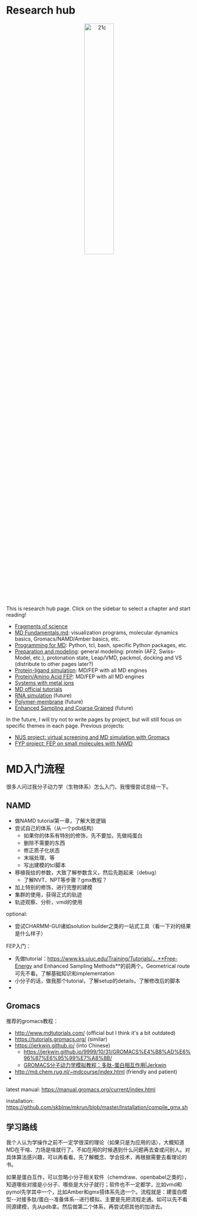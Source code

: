 # Research hub

<center><img src="https://cdn.jsdelivr.net/gh/gxf1212/notes@master/research/utils/21c.png" alt="21c" width=40% /></center>

This is research hub page. Click on the sidebar to select a chapter and start reading!

- [Fragments of science](/research/academic-notes.md)
- [MD Fundamentals.md](/research/MD-fundamentals.md): visualization programs, molecular dynamics basics, Gromacs/NAMD/Amber basics, etc.
- [Programming for MD](/research/Programming-for-MD.md): Python, tcl, bash, specific Python packages, etc.
- [Preparation and modeling](/research/Preparation-and-modeling.md): general modeling: protein (AF2, Swiss-Model, etc.), protonation state, Leap/VMD, packmol, docking and VS (distribute to other pages later?)
- [Protein-ligand simulation](/research/Protein-ligand-simulation.md): MD/FEP with all MD engines
- [Protein/Amino Acid FEP](/research/AA-MD-FEP.md): MD/FEP with all MD engines
- [Systems with metal ions](/research/Metal-ion.md)
- [MD official tutorials](/research/Previous-projects/MD-tutorials-all.md)
- [RNA simulation](RNA-simulation.md) (future)
- [Polymer-membrane](Polymer-membrane.md) (future)
- [Enhanced Sampling and Coarse Grained](Enhanced-sampling-Coarse-Grain.md) (future)

In the future, I will try not to write pages by project, but will still focus on specific themes in each page. Previous projects:
- [NUS project: virtual screening and MD simulation with Gromacs](/research/Previous-projects/UROPS-run-and-result.md)
- [FYP project: FEP on small molecules with NAMD](/research/Previous-projects/FYP-notes.md)



# MD入门流程

很多人问过我分子动力学（生物体系）怎么入门，我慢慢尝试总结一下。

## NAMD

- 做NAMD tutorial第一章，了解大致逻辑
- 尝试自己的体系（从一个pdb结构）
  - 如果你的体系有特别的修饰，先不要加，先做纯蛋白
  - 删除不需要的东西
  - 修正质子化状态
  - 末端处理，等
  - 写出建模的tcl脚本
- 移植我给的参数，大致了解参数含义，然后先跑起来（debug）
  - 了解NVT、NPT等步骤？gmx教程？
- 加上特别的修饰，进行完整的建模
- 集群的使用，获得正式的轨迹
- 轨迹观察、分析，vmd的使用

optional:

- 尝试CHARMM-GUI诸如solution builder之类的一站式工具（看一下对的结果是什么样子）

FEP入门：

- 先做tutorial：https://www.ks.uiuc.edu/Training/Tutorials/，**Free-Energy and Enhanced Sampling Methods**的前两个。Geometrical route可先不看。了解基础知识和implementation
- 小分子的话，做我那个tutorial，了解setup的details，了解修改后的脚本
- 

## Gromacs

推荐的gromacs教程：

- http://www.mdtutorials.com/ (official but I think it's a bit outdated)
- https://tutorials.gromacs.org/ (similar)
- https://jerkwin.github.io/ (into Chinese)
  - https://jerkwin.github.io/9999/10/31/GROMACS%E4%B8%AD%E6%96%87%E6%95%99%E7%A8%8B/
  - [GROMACS分子动力学模拟教程：多肽-蛋白相互作用|Jerkwin](https://jerkwin.github.io/2017/10/20/GROMACS分子动力学模拟教程-多肽-蛋白相互作用/)
- http://md.chem.rug.nl/~mdcourse/index.html (friendly and patient)
- 



latest manual: https://manual.gromacs.org/current/index.html

installation: https://github.com/skblnw/mkrun/blob/master/Installation/compile_gmx.sh

## 学习路线

我个人认为学操作之前不一定学很深的理论（如果只是为应用的话），大概知道MD在干啥、力场是啥就行了。不如在用的时候遇到什么问题再去查或问别人。对具体算法感兴趣，可以再看看。先了解概念、学会技术，再根据需要去看理论的书。

如果是蛋白互作，可以忽略小分子相关软件（chemdraw、openbabel之类的），知道哪些对接是小分子、哪些是大分子就行；软件也不一定都学，比如vmd和pymol先学其中一个，比如Amber和gmx搭体系先选一个。流程就是：建蛋白模型--对接多肽/蛋白--准备体系--进行模拟。主要是先把流程走通。如可以先不看同源建模，先从pdb拿。然后做第二个体系，再尝试把其他的加进去。

